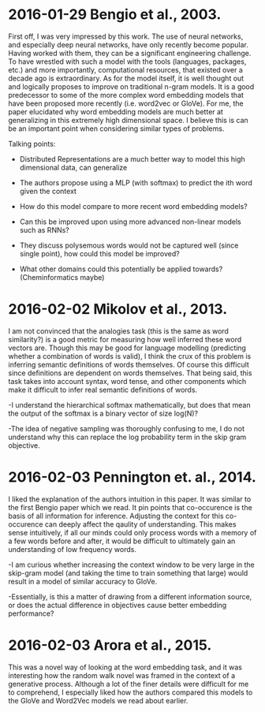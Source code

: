 # 2016-01-29 Bengio et al., 2003.

First off, I was very impressed by this work. The use of neural networks, and especially deep neural networks,
have only recently become popular. Having worked with them, they can be a significant engineering challenge.
To have wrestled with such a model with the tools (languages, packages, etc.) and more importantly, computational 
resources, that existed over a decade ago is extraordinary. As for the model itself, it is well thought out and 
logically proposes to improve on traditional n-gram models. It is a good predecessor to some of the more 
complex word embedding models that have been proposed more recently (i.e. word2vec or GloVe). For me, the paper 
elucidated why word embedding models are much better at generalizing in this extremely high dimensional space. 
I believe this is can be an important point when considering similar types of problems.

Talking points:
- Distributed Representations are a much better way to model this high dimensional data, can generalize

- The authors propose using a MLP (with softmax) to predict the ith word given the context 

- How do this model compare to more recent word embedding models?

- Can this be improved upon using more advanced non-linear models such as RNNs?

- They discuss polysemous words would not be captured well (since single point), how 
could this model be improved?

- What other domains could this potentially be applied towards? (Cheminformatics maybe)


# 2016-02-02 Mikolov et al., 2013.

I am not convinced that the analogies task (this is the same as word similarity?) is a good metric for measuring 
how well inferred these word vectors are. Though this may be good for language modelling (predicting whether a 
combination of words is valid), I think the crux of this problem is inferring semantic definitions of words 
themselves. Of course this difficult since definitions are dependent on words themselves. That being said, this 
task takes into account syntax, word tense, and other components which make it difficult to infer real semantic 
definitions of words.

-I understand the hierarchical softmax mathematically, but does that mean the output of the softmax is a binary 
vector of size log(N)?

-The idea of negative sampling was thoroughly confusing to me, I do not understand why this can replace the log 
probability term in the skip gram objective. 

# 2016-02-03 Pennington et. al., 2014.

I liked the explanation of the authors intuition in this paper. It was similar to the first Bengio paper which we read. 
It pin points that co-occurence is the basis of all information for inference. Adjusting the context 
for this co-occurence can deeply affect the qaulity of understanding. This makes sense intuitively, if 
all our minds could only process words with a memory of a few words before and after, it would be difficult 
to ultimately gain an understanding of low frequency words. 

-I am curious whether increasing the context window to be very large in the skip-gram model (and taking the time 
to train something that large) would result in a model of similar accuracy to GloVe.

-Essentially, is this a matter of drawing from a different information source, or does the actual difference in 
objectives cause better embedding performance?

# 2016-02-03 Arora et al., 2015.

This was a novel way of looking at the word embedding task, and it was interesting how the random walk novel 
was framed in the context of a generative process. Although a lot of the finer details were difficult for me to 
comprehend, I especially liked how the authors compared this models to the GloVe and Word2Vec models we read 
about earlier.

